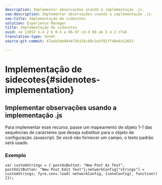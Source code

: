 ```yaml
---
description: Implementar observações usando a implementação .js.
seo-description: Implementar observações usando a implementação .js.
seo-title: Implementação de sidecotes
solution: Experience Manager
title: Implementação de sidecotes
uuid: aa 13852 e-e 2 b 0-4 a 86-97 cd-d 08 ab 5 e 2 cfab
translation-type: tm+mt
source-git-commit: 67aeb3de964473b326c88c3a3f81ff48a6a12652

---
```



# Implementação de sidecotes{#sidenotes-implementation}

## Implementar observações usando a implementação .js

Para implementar esse recurso, passe um mapeamento de objeto 1-1 das sequências de caracteres que deseja substituir para o objeto de configuração Javascript. Se você não fornecer um campo, o texto padrão será usado.

### Exemplo

```
var customStrings = { postAsButton: "New Post As Text", postEditButton: "New Post Edit Text"};networkConfig["strings"] = customStrings; fyre.conv.load( networkConfig, [convConfig], function(){});
```
